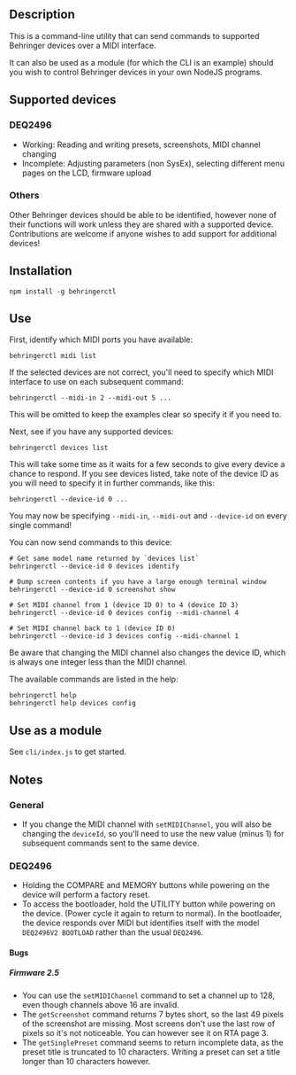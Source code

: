 ## Description

This is a command-line utility that can send commands to supported Behringer
devices over a MIDI interface.

It can also be used as a module (for which the CLI is an example) should you
wish to control Behringer devices in your own NodeJS programs.

## Supported devices

### DEQ2496

* Working: Reading and writing presets, screenshots, MIDI channel changing
* Incomplete: Adjusting parameters (non SysEx), selecting
  different menu pages on the LCD, firmware upload

### Others

Other Behringer devices should be able to be identified, however none of their
functions will work unless they are shared with a supported device.
Contributions are welcome if anyone wishes to add support for additional
devices!

## Installation

    npm install -g behringerctl

## Use

First, identify which MIDI ports you have available:

    behringerctl midi list

If the selected devices are not correct, you'll need to specify which MIDI
interface to use on each subsequent command:

    behringerctl --midi-in 2 --midi-out 5 ...

This will be omitted to keep the examples clear so specify it if you need to.

Next, see if you have any supported devices:

    behringerctl devices list

This will take some time as it waits for a few seconds to give every device a
chance to respond.  If you see devices listed, take note of the device ID as
you will need to specify it in further commands, like this:

    behringerctl --device-id 0 ...

You may now be specifying `--midi-in`, `--midi-out` and `--device-id` on every
single command!

You can now send commands to this device:

    # Get same model name returned by `devices list`
    behringerctl --device-id 0 devices identify

    # Dump screen contents if you have a large enough terminal window
    behringerctl --device-id 0 screenshot show

    # Set MIDI channel from 1 (device ID 0) to 4 (device ID 3)
    behringerctl --device-id 0 devices config --midi-channel 4

    # Set MIDI channel back to 1 (device ID 0)
    behringerctl --device-id 3 devices config --midi-channel 1

Be aware that changing the MIDI channel also changes the device ID, which is
always one integer less than the MIDI channel.

The available commands are listed in the help:

    behringerctl help
    behringerctl help devices config

## Use as a module

See `cli/index.js` to get started.

## Notes

### General

* If you change the MIDI channel with `setMIDIChannel`, you will also be
  changing the `deviceId`, so you'll need to use the new value (minus 1) for
  subsequent commands sent to the same device.

### DEQ2496

* Holding the COMPARE and MEMORY buttons while powering on the device will
  perform a factory reset.
* To access the bootloader, hold the UTILITY button while powering on the
  device.  (Power cycle it again to return to normal).  In the bootloader, the
  device responds over MIDI but identifies itself with the model
  `DEQ2496V2 BOOTLOAD` rather than the usual `DEQ2496`.

#### Bugs

##### Firmware 2.5

* You can use the `setMIDIChannel` command to set a channel up to 128, even
  though channels above 16 are invalid.
* The `getScreenshot` command returns 7 bytes short, so the last 49 pixels of
  the screenshot are missing.  Most screens don't use the last row of pixels
  so it's not noticeable.  You can however see it on RTA page 3.
* The `getSinglePreset` command seems to return incomplete data, as the preset
  title is truncated to 10 characters.  Writing a preset can set a title longer
  than 10 characters however.
